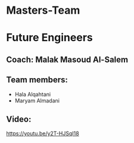 # Masters-Team

# Future Engineers
## Coach: Malak Masoud Al-Salem
## Team members: 
  - Hala Alqahtani
  - Maryam Almadani
## Video:

https://youtu.be/y2T-HJSqI18
